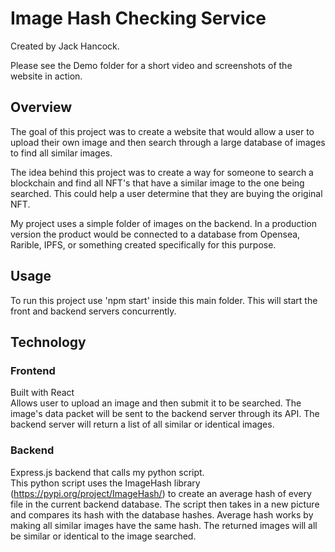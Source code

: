 # Image Hash Checking Service
Created by Jack Hancock.

Please see the Demo folder for a short video and screenshots of the website in
action.

## Overview
The goal of this project was to create a website that would allow a user 
to upload their own image and then search through a large database of images to find all 
similar images.

The idea behind this project was to create a way for someone to search a blockchain 
and find all NFT's that have a similar image to the one being searched. This could 
help a user determine that they are buying the original NFT. 

My project uses a simple folder of images on the backend. In a production version
the product would be connected to a database from Opensea, Rarible, IPFS, or something
created specifically for this purpose.

## Usage
To run this project use 'npm start' inside this main folder.
This will start the front and backend servers concurrently.

## Technology
### Frontend
Built with React \
Allows user to upload an image and then submit it to be searched. The image's data packet will be sent to the backend 
server through its API. The backend server will return a list of all similar or identical images.

### Backend
Express.js backend that calls my python script. \
This python script uses the ImageHash library (https://pypi.org/project/ImageHash/)
to create an average hash of every file in the current backend database. 
The script then takes in a new picture and compares its hash with the database hashes.
Average hash works by making all similar images have the same hash. The returned images will all 
be similar or identical to the image searched.
